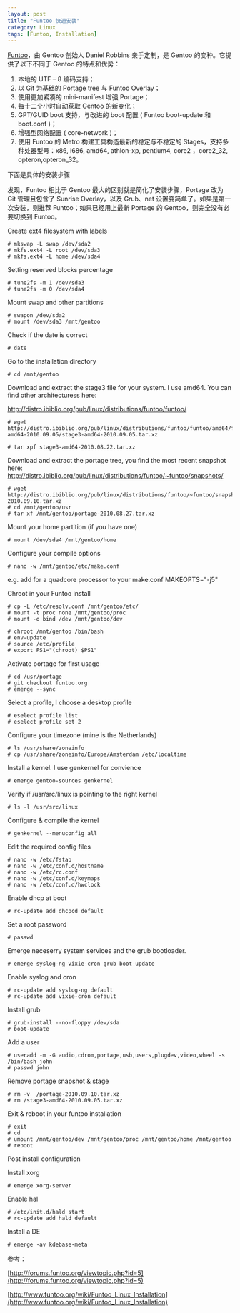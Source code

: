 ```yaml
---
layout: post
title: "Funtoo 快速安装"
category: Linux
tags: [Funtoo, Installation]
---
```


[Funtoo](http://www.funtoo.org)，由 Gentoo 创始人 Daniel Robbins 亲手定制，是 Gentoo 的变种。它提供了以下不同于 Gentoo 的特点和优势：

1. 本地的 UTF – 8 编码支持；
2. 以 Git 为基础的 Portage tree 与 Funtoo Overlay；
3. 使用更加紧凑的 mini-manifest 增强 Portage；
4. 每十二个小时自动获取 Gentoo 的新变化；
5. GPT/GUID boot 支持，与改进的 boot 配置 ( Funtoo boot-update 和 boot.conf )；
6. 增强型网络配置 ( core-network )；
7. 使用 Funtoo 的 Metro 构建工具构造最新的稳定与不稳定的 Stages，支持多种处器型号：x86, i686, amd64, athlon-xp, pentium4, core2 ，core2_32, opteron,opteron_32。

<!-- more -->

下面是具体的安装步骤

发现，Funtoo 相比于 Gentoo 最大的区别就是简化了安装步骤，Portage 改为 Git 管理且包含了 Sunrise Overlay，以及 Grub、net 设置变简单了。如果是第一次安装，则推荐 Funtoo；如果已经用上最新 Portage 的 Gentoo，则完全没有必要切换到 Funtoo。

Create ext4 filesystem with labels

    # mkswap -L swap /dev/sda2
    # mkfs.ext4 -L root /dev/sda3
    # mkfs.ext4 -L home /dev/sda4

Setting reserved blocks percentage

    # tune2fs -m 1 /dev/sda3
    # tune2fs -m 0 /dev/sda4

Mount swap and other partitions

    # swapon /dev/sda2
    # mount /dev/sda3 /mnt/gentoo

Check if the date is correct

    # date

Go to the installation directory

    # cd /mnt/gentoo

Download and extract the stage3 file for your system. I use amd64. You can find other architecturess here:

http://distro.ibiblio.org/pub/linux/distributions/funtoo/funtoo/

    # wget http://distro.ibiblio.org/pub/linux/distributions/funtoo/funtoo/amd64/funtoo-amd64-2010.09.05/stage3-amd64-2010.09.05.tar.xz

    # tar xpf stage3-amd64-2010.08.22.tar.xz

Download and extract the portage tree, you find the most recent snapshot here: http://distro.ibiblio.org/pub/linux/distributions/funtoo/~funtoo/snapshots/

    # wget http://distro.ibiblio.org/pub/linux/distributions/funtoo/~funtoo/snapshots/portage-2010.09.10.tar.xz
    # cd /mnt/gentoo/usr
    # tar xf /mnt/gentoo/portage-2010.08.27.tar.xz

Mount your home partition (if you have one)

    # mount /dev/sda4 /mnt/gentoo/home

Configure your compile options

    # nano -w /mnt/gentoo/etc/make.conf

e.g. add for a quadcore processor to your make.conf
MAKEOPTS="-j5"

Chroot in your Funtoo install

    # cp -L /etc/resolv.conf /mnt/gentoo/etc/
    # mount -t proc none /mnt/gentoo/proc
    # mount -o bind /dev /mnt/gentoo/dev

    # chroot /mnt/gentoo /bin/bash
    # env-update
    # source /etc/profile
    # export PS1="(chroot) $PS1"

Activate portage for first usage

    # cd /usr/portage
    # git checkout funtoo.org
    # emerge --sync

Select a profile, I choose a desktop profile

    # eselect profile list
    # eselect profile set 2

Configure your timezone (mine is the Netherlands)

    # ls /usr/share/zoneinfo
    # cp /usr/share/zoneinfo/Europe/Amsterdam /etc/localtime

Install a kernel. I use genkernel for convience

    # emerge gentoo-sources genkernel

Verify if /usr/src/linux is pointing to the right kernel

    # ls -l /usr/src/linux

Configure & compile the kernel

    # genkernel --menuconfig all

Edit the required config files

    # nano -w /etc/fstab
    # nano -w /etc/conf.d/hostname
    # nano -w /etc/rc.conf
    # nano -w /etc/conf.d/keymaps
    # nano -w /etc/conf.d/hwclock

Enable dhcp at boot

    # rc-update add dhcpcd default

Set a root password

    # passwd

Emerge neceserry system services and the grub bootloader.

    # emerge syslog-ng vixie-cron grub boot-update

Enable syslog and cron

    # rc-update add syslog-ng default
    # rc-update add vixie-cron default

Install grub

    # grub-install --no-floppy /dev/sda
    # boot-update

Add a user

    # useradd -m -G audio,cdrom,portage,usb,users,plugdev,video,wheel -s /bin/bash john
    # passwd john

Remove portage snapshot & stage

    # rm -v  /portage-2010.09.10.tar.xz
    # rm /stage3-amd64-2010.09.05.tar.xz

Exit & reboot in your funtoo installation

    # exit
    # cd
    # umount /mnt/gentoo/dev /mnt/gentoo/proc /mnt/gentoo/home /mnt/gentoo
    # reboot

Post install configuration

Install xorg

    # emerge xorg-server

Enable hal

    # /etc/init.d/hald start
    # rc-update add hald default

Install a DE

    # emerge -av kdebase-meta

参考：

[http://forums.funtoo.org/viewtopic.php?id=5](http://forums.funtoo.org/viewtopic.php?id=5)

[http://www.funtoo.org/wiki/Funtoo_Linux_Installation](http://www.funtoo.org/wiki/Funtoo_Linux_Installation)
